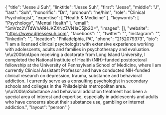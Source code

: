 {
  "title": "Jesse J Suh",
  "linktitle": "Jesse Suh",
  "first": "Jesse",
  "middle": "J",
  "last": "Suh",
  "honorific": "Dr.",
  "pronoun": "he/him",
  "role": "Clinical Psychologist",
  "expertise": [
    "Health & Medicine"
  ],
  "keywords": [
    "Psychology",
    "Mental Health"
  ],
  "email": "SmVzc2VTdWhARHJKZXNzZVN1aC5jb20=",
  "images": [],
  "website": "https://www.drjessesuh.com",
  "facebook": "",
  "twitter": "",
  "instagram": "",
  "linkedin": "",
  "location": "Philadelphia, PA",
  "phone": "2152079373",
  "bio": "I am a licensed clinical psychologist with extensive experience working with adolescents, adults and families in psychotherapy and evaluation. \n\u200b\nUpon receiving a doctorate from Long Island University, I completed the National Institute of Health (NIH)-funded postdoctoral fellowship at the University of Pennsylvania School of Medicine, where I am currently Clinical Assistant Professor and have conducted NIH-funded clinical research on depression, trauma, substance and behavioral addiction. I currently serve as a consulting psychologist in secondary schools and colleges in the Philadelphia metropolitan area. \n\u200b\nSubstance and behavioral addiction treatment has been a special area of interest and expertise, especially in adolescents and adults who have concerns about their substance use, gambling or internet addiction.",
  "layout": "person"
}